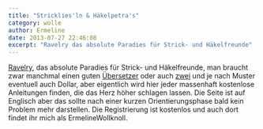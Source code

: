 ```yaml
---
title: "Stricklies'ln & Häkelpetra's"
category: wolle
author: Ermeline
date: 2013-07-27 22:46:08
excerpt: "Ravelry das absolute Paradies für Strick- und Häkelfreunde"
---
```


[Ravelry](http://www.ravelry.com), das absolute Paradies für Strick- und Häkelfreunde, man braucht zwar manchmal einen guten [Übersetzer](http://www.stricknetz.net/sonstiges/englisch/) oder auch [zwei](http://a.b.c.de1.cc/StrickbegriffeAbkuerzung-deutscheUebersetzung.pdf) und je nach Muster eventuell auch Dollar, aber eigentlich wird hier jeder massenhaft kostenlose Anleitungen finden, die das Herz höher schlagen lassen. Die Seite ist auf Englisch aber das sollte nach einer kurzen Orientierungsphase bald kein Problem mehr darstellen. Die Registrierung ist kostenlos und auch dort findet ihr mich als ErmelineWollknoll.

